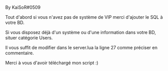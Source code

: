 By KaiSoR#0509

Tout d'abord si vous n'avez pas de système de VIP merci d'ajouter le SQL à votre BD.

Si vous disposez déjà d'un système ou d'une information dans votre BD, situer catégorie Users.

Il vous suffit de modifier dans le server.lua la ligne 27 comme préciser en commentaire.

Merci à vous d'avoir téléchargé mon script :) 
